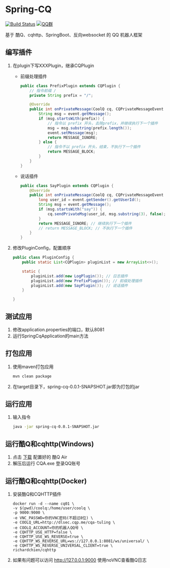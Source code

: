 # Spring-CQ
[![Build Status](https://travis-ci.org/lz1998/spring-cq.png)](https://travis-ci.org/lz1998/spring-cq)
[![QQ群](https://img.shields.io/static/v1?label=QQ%E7%BE%A4&message=335783090&color=blue)](https://jq.qq.com/?_wv=1027&k=5BKAROL)

基于 酷Q、cqhttp、SpringBoot、反向websocket 的 QQ 机器人框架

## 编写插件
1. 在plugin下写XXXPlugin，继承CQPlugin  
    - 前缀处理插件
        ```java
        public class PrefixPlugin extends CQPlugin {
            // 指令前缀 /
            private String prefix = "/";
        
            @Override
            public int onPrivateMessage(CoolQ cq, CQPrivateMessageEvent event) {
                String msg = event.getMessage();
                if (msg.startsWith(prefix)) {
                    // 指令以 prefix 开头，去除prefix，并继续执行下一个插件
                    msg = msg.substring(prefix.length());
                    event.setMessage(msg);
                    return MESSAGE_IGNORE;
                } else {
                    // 指令不以 prefix 开头，结束，不执行下一个插件
                    return MESSAGE_BLOCK;
                }
            }
        }
        ```

    - 说话插件
        ```java
        public class SayPlugin extends CQPlugin {
            @Override
            public int onPrivateMessage(CoolQ cq, CQPrivateMessageEvent event) {
                long user_id = event.getSender().getUserId();
                String msg = event.getMessage();
                if (msg.startsWith("say")) {
                    cq.sendPrivateMsg(user_id, msg.substring(3), false);
                }
                return MESSAGE_IGNORE; // 继续执行下一个插件
                // return MESSAGE_BLOCK; // 不执行下一个插件
            }
        }
        ```

2. 修改PluginConfig，配置顺序
    ```java
    public class PluginConfig {
        public static List<CQPlugin> pluginList = new ArrayList<>();
    
        static {
            pluginList.add(new LogPlugin()); // 日志插件
            pluginList.add(new PrefixPlugin()); // 前缀处理插件
            pluginList.add(new SayPlugin()); // 说话插件
        }
    
    }
    ```



    
## 测试应用
1. 修改application.properties的端口，默认8081
2. 运行SpringCqApplication的main方法

## 打包应用
1. 使用maven打包应用
    ```bash
    mvn clean package
    ```
2. 在target目录下，spring-cq-0.0.1-SNAPSHOT.jar即为打包的jar

## 运行应用
1. 输入指令
    ```bash
    java -jar spring-cq-0.0.1-SNAPSHOT.jar
    ```

## 运行酷Q和cqhttp(Windows)
1. 点击 [下载](http://cq.lz1998.xin/CQA.zip) 配置好的 酷Q Air 
2. 解压后运行 CQA.exe 登录QQ账号 


## 运行酷Q和cqhttp(Docker)
1. 安装酷Q和CQHTTP插件
    ```shell
    docker run -d --name cq01 \
    -v $(pwd)/coolq:/home/user/coolq \
    -p 9000:9000 \
    -e VNC_PASSWD=你的VNC密码(不超过8位) \
    -e COOLQ_URL=http://dlsec.cqp.me/cqa-tuling \
    -e COOLQ_ACCOUNT=你的机器人QQ号 \
    -e CQHTTP_USE_HTTP=false \
    -e CQHTTP_USE_WS_REVERSE=true \
    -e CQHTTP_WS_REVERSE_URL=ws://127.0.0.1:8081/ws/universal/ \
    -e CQHTTP_WS_REVERSE_UNIVERSAL_CLIENT=true \
    richardchien/cqhttp
    ```
2. 如果有问题可以访问 http://127.0.0.1:9000 使用noVNC查看酷Q日志
